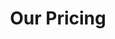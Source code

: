 ---
title: "Our Pricing"
# watermark text
watermark: "Pricing"
# page header background image
page_header_image: "images/background/about.jpg"
# meta description
description : "Our pricing is split into two categories. A one off payment per visit. Or Pay monthly and have us on call.<br>
               Our rate is €20 per/hour and we will give you an estimate to how long it will take. "

layout: "pricing"
draft: false

pricing:
  subtitle : "Or use our Monthly Pricing table"
  title : "choose your plan"
  pricing_table:
  # pricing table loop
  - title : "Individual Cover"
    price : "€20"
    unit : "month"
    description : "Best for individuals"
    link : "#"
    services:
    - "Contact us via whatsapp"
    - "Email Support"
    - "One hour per month at your location"
      
  # pricing table loop
  - title : "Regular User Cover"
    price : "€59"
    unit : "month"
    description : "Individuals in need of more help"
    link : "#"
    services:
    - "Contact us via whatsapp"
    - "Email Support"
    - "3 hours per month at your location"
    - "Remote assistance"
      
  # pricing table loop
  - title : "Business"
    price : "€99"
    unit : "month"
    description : "Best for business"
    link : "#"
    services:
    - "Contact us via whatsapp"
    - "Email Support"
    - "6 hours per month at your location"
    - "Remote assistance"
    - "Dedicated call line"
---
